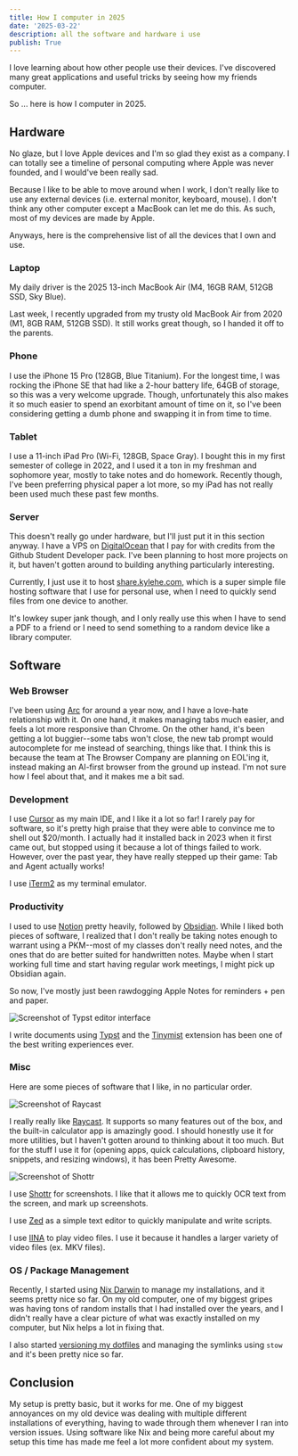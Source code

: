 ```yaml
---
title: How I computer in 2025
date: '2025-03-22'
description: all the software and hardware i use
publish: True
---
```


I love learning about how other people use their devices. I've discovered many great applications and useful tricks by seeing how my friends computer.

So ... here is how I computer in 2025.

## Hardware
No glaze, but I love Apple devices and I'm so glad they exist as a company. I can totally see a timeline of personal computing where Apple was never founded, and I would've been really sad.

Because I like to be able to move around when I work, I don't really like to use any external devices (i.e. external monitor, keyboard, mouse). I don't think any other computer except a MacBook can let me do this. As such, most of my devices are made by Apple.

Anyways, here is the comprehensive list of all the devices that I own and use.

### Laptop
My daily driver is the 2025 13-inch MacBook Air (M4, 16GB RAM, 512GB SSD, Sky Blue).

Last week, I recently upgraded from my trusty old MacBook Air from 2020 (M1, 8GB RAM, 512GB SSD). It still works great though, so I handed it off to the parents.

### Phone
I use the iPhone 15 Pro (128GB, Blue Titanium). For the longest time, I was rocking the iPhone SE that had like a 2-hour battery life, 64GB of storage, so this was a very welcome upgrade. Though, unfortunately this also makes it so much easier to spend an exorbitant amount of time on it, so I've been considering getting a dumb phone and swapping it in from time to time.

### Tablet
I use a 11-inch iPad Pro (Wi-Fi, 128GB, Space Gray). I bought this in my first semester of college in 2022, and I used it a ton in my freshman and sophomore year, mostly to take notes and do homework. Recently though, I've been preferring physical paper a lot more, so my iPad has not really been used much these past few months.

### Server
This doesn't really go under hardware, but I'll just put it in this section anyway. I have a VPS on [DigitalOcean](https://www.digitalocean.com/) that I pay for with credits from the Github Student Developer pack. I've been planning to host more projects on it, but haven't gotten around to building anything particularly interesting.

Currently, I just use it to host [share.kylehe.com](https://share.kylehe.com), which is a super simple file hosting software that I use for personal use, when I need to quickly send files from one device to another.

It's lowkey super jank though, and I only really use this when I have to send a PDF to a friend or I need to send something to a random device like a library computer.

## Software

### Web Browser
I've been using [Arc](https://arc.net/) for around a year now, and I have a love-hate relationship with it. On one hand, it makes managing tabs much easier, and feels a lot more responsive than Chrome. On the other hand, it's been getting a lot buggier--some tabs won't close, the new tab prompt would autocomplete for me instead of searching, things like that. I think this is because the team at The Browser Company are planning on EOL'ing it, instead making an AI-first browser from the ground up instead. I'm not sure how I feel about that, and it makes me a bit sad.

### Development
I use [Cursor](https://www.cursor.com/en) as my main IDE, and I like it a lot so far! I rarely pay for software, so it's pretty high praise that they were able to convince me to shell out $20/month. I actually had it installed back in 2023 when it first came out, but stopped using it because a lot of things failed to work. However, over the past year, they have really stepped up their game: Tab and Agent actually works!

I use [iTerm2](https://iterm2.com/) as my terminal emulator.

### Productivity
I used to use [Notion](https://www.notion.com/) pretty heavily, followed by [Obsidian](https://obsidian.md/). While I liked both pieces of software, I realized that I don't really be taking notes enough to warrant using a PKM--most of my classes don't really need notes, and the ones that do are better suited for handwritten notes. Maybe when I start working full time and start having regular work meetings, I might pick up Obsidian again.

So now, I've mostly just been rawdogging Apple Notes for reminders + pen and paper.

![Screenshot of Typst editor interface](typst.png)

I write documents using [Typst](https://typst.app/) and the [Tinymist](https://github.com/Myriad-Dreamin/tinymist) extension has been one of the best writing experiences ever.

### Misc
Here are some pieces of software that I like, in no particular order.

![Screenshot of Raycast](raycast.png)

I really really like [Raycast](https://www.raycast.com/). It supports so many features out of the box, and the built-in calculator app is amazingly good. I should honestly use it for more utilities, but I haven't gotten around to thinking about it too much. But for the stuff I use it for (opening apps, quick calculations, clipboard history, snippets, and resizing windows), it has been Pretty Awesome.

![Screenshot of Shottr](shottr.png)

I use [Shottr](https://shottr.cc/) for screenshots. I like that it allows me to quickly OCR text from the screen, and mark up screenshots.

I use [Zed](https://zed.dev/) as a simple text editor to quickly manipulate and write scripts.

I use [IINA](https://iina.io/) to play video files. I use it because it handles a larger variety of video files (ex. MKV files).

### OS / Package Management
Recently, I started using [Nix Darwin](https://github.com/LnL7/nix-darwin) to manage my installations, and it seems pretty nice so far. On my old computer, one of my biggest gripes was having tons of random installs that I had installed over the years, and I didn't really have a clear picture of what was exactly installed on my computer, but Nix helps a lot in fixing that.

I also started [versioning my dotfiles](https://github.com/kyle-he/dotfiles) and managing the symlinks using `stow` and it's been pretty nice so far.

## Conclusion
My setup is pretty basic, but it works for me. One of my biggest annoyances on my old device was dealing with multiple different installations of everything, having to wade through them whenever I ran into version issues. Using software like Nix and being more careful about my setup this time has made me feel a lot more confident about my system.